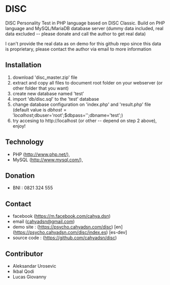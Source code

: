 # DISC
DISC Personality Test in PHP language based on DISC Classic. Build on PHP language and MySQL/MariaDB database server (dummy data included, real data excluded -- please donate and call the author to get real data) 

I can't provide the real data as on demo for this github repo since this data is proprietary, please contact the author via email to more information 

## Installation
1. download 'disc_master.zip' file
2. extract and copy all files to document root folder on your webserver (or other folder that you want)
3. create new database named 'test'
4. import 'db/disc.sql' to the 'test' database
5. change database configuration on 'index.php' and 'result.php' file (default value is $dbhost='localhost;$dbuser='root';$dbpass='';dbname='test';) 
6. try accesing to http://localhost (or other -- depend on step 2 above), enjoy!

## Technology
+ PHP (http://www.php.net/), 
+ MySQL (http://www.mysql.com/), 

## Donation
+ BNI : 0821 324 555

## Contact
+ facebook (https://m.facebook.com/cahya.dsn)
+ email (cahyadsn@gmail.com)
+ demo site    : (https://psycho.cahyadsn.com/disc) [en] (https://psycho.cahyadsn.com/disc/index.es) [es-dev]
+ source code  : (https://github.com/cahyadsn/disc)

## Contributor
+ Aleksandar Urosevic
+ Ikbal Qodi
+ Lucas Giovanny
